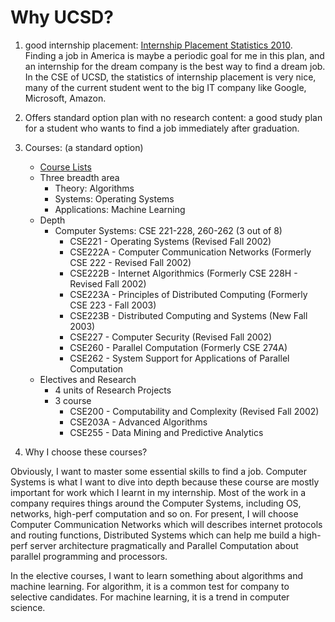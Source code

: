 # Why UCSD?

1. good internship placement: [Internship Placement Statistics 2010](http://cse.ucsd.edu/node/231). Finding a job in America is maybe a periodic goal for me in this plan, and an internship for the dream company is the best way to find a dream job. In the CSE of UCSD, the statistics of internship placement is very nice, many of the current student went to the big IT company like Google, Microsoft, Amazon.

2. Offers standard option plan with no research content: a good study plan for a student who wants to find a job immediately after graduation.

3. Courses: (a standard option)
    - [Course Lists](http://cse.ucsd.edu/graduate_courses)
    - Three breadth area
        - Theory: Algorithms
        - Systems: Operating Systems
        - Applications: Machine Learning
    - Depth
        - Computer Systems: CSE 221-228, 260-262 (3 out of 8)
            - CSE221 - Operating Systems  (Revised Fall 2002)
            - CSE222A - Computer Communication Networks  (Formerly CSE 222 - Revised Fall 2002)
            - CSE222B - Internet Algorithmics  (Formerly CSE 228H - Revised Fall 2002)
            - CSE223A - Principles of Distributed Computing  (Formerly CSE 223 - Fall 2003)
            - CSE223B - Distributed Computing and Systems  (New Fall 2003)
            - CSE227 - Computer Security  (Revised Fall 2002) 
            - CSE260 - Parallel Computation  (Formerly CSE 274A)
            - CSE262 - System Support for Applications of Parallel Computation
    - Electives and Research
        - 4 units of Research Projects
        - 3 course
            - CSE200 - Computability and Complexity  (Revised Fall 2002)
            - CSE203A - Advanced Algorithms
            - CSE255 - Data Mining and Predictive Analytics 

4. Why I choose these courses?

Obviously, I want to master some essential skills to find a job. Computer Systems is what I want to dive into depth because these course are mostly important for work which I learnt in my internship. Most of the work in a company requires things around the Computer Systems, including OS, networks, high-perf computation and so on. For present, I will choose Computer Communication Networks which will describes internet protocols and routing functions, Distributed Systems which can help me build a high-perf server architecture pragmatically and  Parallel Computation about parallel programming and processors.

In the elective courses, I want to learn something about algorithms and machine learning. For algorithm, it is a common test for company to selective candidates. For machine learning, it is a trend in computer science.